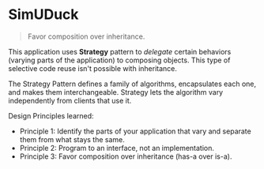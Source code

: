 # SimUDuck

> Favor composition over inheritance.

This application uses **Strategy** pattern to _delegate_ certain behaviors (varying parts of the application) to composing objects. This type of selective code reuse isn't possible with inheritance.

The Strategy Pattern defines a family of algorithms, encapsulates each one, and makes them interchangeable. Strategy lets the algorithm vary independently from clients that use it.

Design Principles learned:

- Principle 1: Identify the parts of your application that vary and separate them from what stays the same.
- Principle 2: Program to an interface, not an implementation.
- Principle 3: Favor composition over inheritance (has-a over is-a).
